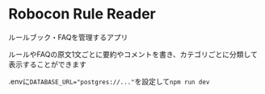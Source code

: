 # Robocon Rule Reader

ルールブック・FAQを管理するアプリ

ルールやFAQの原文1文ごとに要約やコメントを書き、カテゴリごとに分類して表示することができます

.envに`DATABASE_URL="postgres://..."`を設定して`npm run dev`

